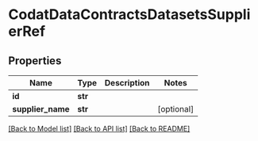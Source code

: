 # CodatDataContractsDatasetsSupplierRef

## Properties
Name | Type | Description | Notes
------------ | ------------- | ------------- | -------------
**id** | **str** |  | 
**supplier_name** | **str** |  | [optional] 

[[Back to Model list]](../README.md#documentation-for-models) [[Back to API list]](../README.md#documentation-for-api-endpoints) [[Back to README]](../README.md)

